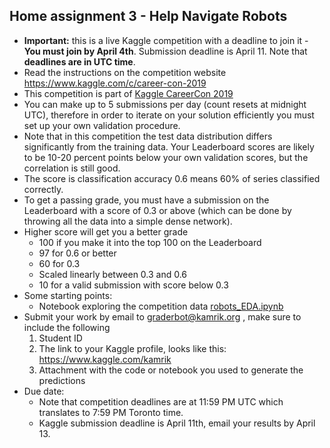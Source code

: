 ## Home assignment 3 - Help Navigate Robots
 - **Important:** this is a live Kaggle competition with a deadline to join it - **You must join by April 4th**. Submission deadline is April 11. Note that **deadlines are in UTC time**.
 - Read the instructions on the competition website https://www.kaggle.com/c/career-con-2019
 - This competition is part of [Kaggle CareerCon 2019](https://www.kaggle.com/careercon2019)
 - You can make up to 5 submissions per day (count resets at midnight UTC), therefore in order to iterate on your solution efficiently you must set up your own validation procedure.
 - Note that in this competition the test data distribution differs significantly from the training data. Your Leaderboard scores are likely to be 10-20 percent points below your own validation scores, but the correlation is still good.
 - The score is classification accuracy 0.6 means 60% of series classified correctly.
 - To get a passing grade, you must have a submission on the Leaderboard with a score of 0.3 or above (which can be done by throwing all the data into a simple dense network). 
 - Higher score will get you a better grade
   - 100 if you make it into the top 100 on the Leaderboard
   - 97 for 0.6 or better
   - 60 for 0.3
   - Scaled linearly between 0.3 and 0.6
   - 10 for a valid submission with score below 0.3
 - Some starting points:
   - Notebook exploring the competition data [robots_EDA.ipynb](robots_EDA.ipynb)
 - Submit your work by email to graderbot@kamrik.org , make sure to include the following
   1. Student ID
   1. The link to your Kaggle profile, looks like this: https://www.kaggle.com/kamrik
   1. Attachment with the code or notebook you used to generate the predictions
 - Due date:
   - Note that competition deadlines are at 11:59 PM UTC which translates to 7:59 PM Toronto time.
   - Kaggle submission deadline is April 11th, email your results by April 13.
